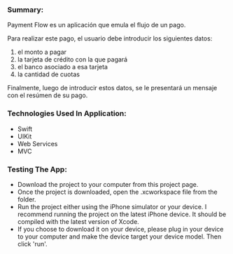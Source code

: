 ### Summary:
Payment Flow es un aplicación que emula el flujo de un pago. 

Para realizar este pago, el usuario debe introducir los siguientes datos:

1. el monto a pagar
2. la tarjeta de crédito con la que pagará
3. el banco asociado a esa tarjeta
4. la cantidad de cuotas

Finalmente, luego de introducir estos datos, se le presentará un mensaje con el resúmen de su pago.

### Technologies Used In Application:

* Swift
* UIKit
* Web Services
* MVC

### Testing The App:

* Download the project to your computer from this project page.
* Once the project is downloaded, open the .xcworkspace file from the folder.
* Run the project either using the iPhone simulator or your device. I recommend running the project on the latest iPhone device. It should be compiled with the latest version of Xcode.
* If you choose to download it on your device, please plug in your device to your computer and make the device target your device model. Then click 'run'.
